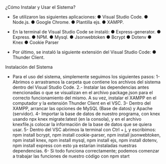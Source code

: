 ¿Cómo Instalar y Usar el Sistema?
- Se utilizaron las siguientes aplicaciones:
●	Visual Studio Code.
●	Node.js.
●	Google Chrome.
●	Plantilla ejs.
●	XAMPP.

- En la terminal de Visual Studio Code se instaló:
●	Express-generator.
●	Express.
●	NPM.
●	Mysql.
●	Jsonwebtoken
●	Bcrypt
●	Dotenv
●	Knex
●	Cookie Parser

- Por último, se instaló la siguiente extensión del Visual Studio Code:
●	Thunder Client.


Instalación del Sistema
- Para el uso del sistema, simplemente seguimos los siguientes pasos:
1- Abrimos o arrastramos la carpeta que contiene los archivos del sistema dentro del Visual Studio Code.
2.- Instalar las dependencias antes mencionadas o que se visualizan en el archivo package.json para el correcto funcionamiento del mismo. A su vez, instalar el XAMPP en el computador y la extensión Thunder Client en el VSC.
3- Dentro del XAMPP, arrancar las opciones de MySQL (Base de datos) y Apache (servidor).
4- Importar la base de datos de nuestro programa, con knex usando npx knex migrate:latest (en la consola), y en el archivo knexfile.js colocar la información de la base de datos que se quiera usar.
5- Dentro del VSC abrimos la terminal con Ctrl + j, y escribimos: npm install bcrypt,
npm install cookie-parser, npm install jsonwebtoken, npm install knex, npm install mysql, npm install ejs, npm install dotenv, npm install express con esto ya estarían instaladas nuestras dependencias.
6- Si todo funciona correctamente; podemos comenzar a trabajar las funciones de nuestro código con npm start
